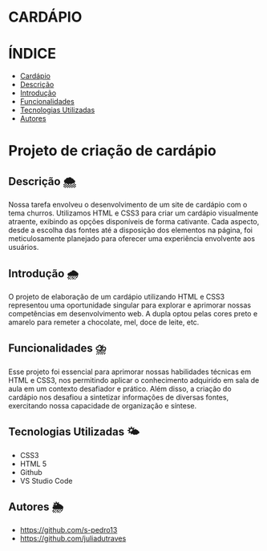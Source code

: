 # CARDÁPIO
# ÍNDICE

* [Cardápio](#cardapio)
* [Descrição](#descrição)
* [Introdução](#introdução)
* [Funcionalidades](#funcionalidades)
* [Tecnologias Utilizadas](#tecnologias-utilizadas)
* [Autores](#autores)

#   Projeto de criação de cardápio

## Descrição 🌨️
Nossa tarefa envolveu o desenvolvimento de um site de cardápio com o tema churros. Utilizamos HTML e CSS3 para criar um cardápio visualmente atraente, exibindo as opções disponíveis de forma cativante. Cada aspecto, desde a escolha das fontes até a disposição dos elementos na página, foi meticulosamente planejado para oferecer uma experiência envolvente aos usuários.

## Introdução 🌧️
O projeto de elaboração de um cardápio utilizando HTML e CSS3 representou uma oportunidade singular para explorar e aprimorar nossas competências em desenvolvimento web. A dupla optou pelas cores preto e amarelo para remeter a chocolate, mel, doce de leite, etc.

## Funcionalidades ⛈️
Esse projeto foi essencial para aprimorar nossas habilidades técnicas em HTML e CSS3, nos permitindo aplicar o conhecimento adquirido em sala de aula em um contexto desafiador e prático. Além disso, a criação do cardápio nos desafiou a sintetizar informações de diversas fontes, exercitando nossa capacidade de organização e síntese.

## Tecnologias Utilizadas 🌤️
- CSS3
- HTML 5
- Github
- VS Studio Code

## Autores 🌦️
- https://github.com/s-pedro13
- https://github.com/juliadutraves